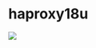 # haproxy18u
<a href="https://copr.fedorainfracloud.org/coprs/lattebank/lattebank/package/haproxy18u/"><img src="https://copr.fedorainfracloud.org/coprs/lattebank/lattebank/package/haproxy18u/status_image/last_build.png" /></a>
